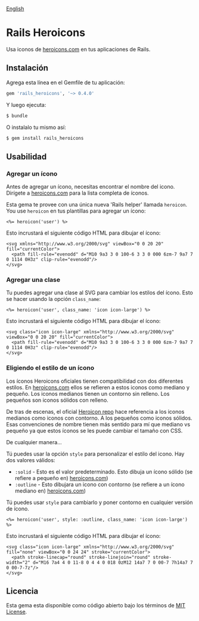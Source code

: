 [English](README.md)

# Rails Heroicons
Usa iconos de [heroicons.com](https://heroicons.com) en tus aplicaciones de Rails.

## Instalación
Agrega esta línea en el Gemfile de tu aplicación:


```ruby
gem 'rails_heroicons', '~> 0.4.0'
```

Y luego ejecuta:
```bash
$ bundle
```

O instalalo tu mismo así:
```bash
$ gem install rails_heroicons
```

## Usabilidad

### Agregar un ícono


Antes de agregar un ícono, necesitas encontrar el nombre del icono. Dirígete a [heroicons.com](https://heroicons.com) para la lista completa de íconos.

Esta gema te provee con una única nueva 'Rails helper' llamada `heroicon`. You use `heroicon` en tus plantillas para agregar un ícono:

```erb
<%= heroicon('user') %>
```

Esto incrustará el siguiente código HTML para dibujar el ícono:

```erb
<svg xmlns="http://www.w3.org/2000/svg" viewBox="0 0 20 20" fill="currentColor">
  <path fill-rule="evenodd" d="M10 9a3 3 0 100-6 3 3 0 000 6zm-7 9a7 7 0 1114 0H3z" clip-rule="evenodd"/>
</svg>
```

### Agregar una clase

Tu puedes agregar una clase al SVG para cambiar los estilos del ícono. Esto se hacer usando la opción `class_name`:

```erb
<%= heroicon('user', class_name: 'icon icon-large') %>
```

Esto incrustará el siguiente código HTML para dibujar el ícono:

```erb
<svg class="icon icon-large" xmlns="http://www.w3.org/2000/svg" viewBox="0 0 20 20" fill="currentColor">
  <path fill-rule="evenodd" d="M10 9a3 3 0 100-6 3 3 0 000 6zm-7 9a7 7 0 1114 0H3z" clip-rule="evenodd"/>
</svg>
```

### Eligiendo el estilo de un ícono

Los íconos Heroicons oficiales tienen compatibilidad con dos diferentes estilos. En [heroicons.com](https://heroicons.com) ellos se refieren a estos iconos como mediano y pequeño. Los iconos medianos tienen un contorno sin relleno. Los pequeños son iconos sólidos con relleno.

De tras de escenas, el oficial [Heroicon repo](https://github.com/tailwindlabs/heroicons) hace referencia a los iconos medianos como iconos con contorno. A los pequeños como iconos sólidos. Esas convenciones de nombre tienen más sentido para mí que mediano vs pequeño ya que estos íconos se les puede cambiar el tamaño con CSS.

De cualquier manera...

Tú puedes usar la opción `style` para personalizar el estilo del icono. Hay dos valores válidos:

* `:solid` - Esto es el valor predeterminado. Esto dibuja un ícono sólido (se refiere a pequeño en) [heroicons.com](https://heroicons.com))
* `:outline` - Esto dibujara un icono con contorno (se refiere a un ícono mediano en)  [heroicons.com](https://heroicons.com))

Tú puedes usar `style` para cambiarlo y poner contorno en cualquier versión de ícono.

```erb
<%= heroicon('user', style: :outline, class_name: 'icon icon-large') %>
```

Esto incrustará el siguiente código HTML para dibujar el ícono:

```erb
<svg class="icon icon-large" xmlns="http://www.w3.org/2000/svg" fill="none" viewBox="0 0 24 24" stroke="currentColor">
  <path stroke-linecap="round" stroke-linejoin="round" stroke-width="2" d="M16 7a4 4 0 11-8 0 4 4 0 018 0zM12 14a7 7 0 00-7 7h14a7 7 0 00-7-7z"/>
</svg>

```

## Licencia
Esta gema esta disponible como código abierto bajo los términos de [MIT License](https://opensource.org/licenses/MIT).

